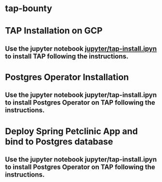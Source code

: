 # tap-bounty
# TAP Installation on GCP
## Use the jupyter notebook <a href="https://github.com/sreeramsunkara/tap-bountyjupyert/install.ipyn">jupyter/tap-install.ipyn</a> to install TAP following the instructions.
# Postgres Operator Installation
## Use the jupyter notebook jupyter/tap-install.ipyn to install Postgres Operator on TAP following the instructions.
# Deploy Spring Petclinic App and bind to Postgres database
## Use the jupyter notebook jupyter/tap-install.ipyn to install Postgres Operator on TAP following the instructions.
